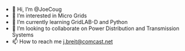 - 👋 Hi, I’m @JoeCoug
- 👀 I’m interested in Micro Grids
- 🌱 I’m currently learning GridLAB-D and Python
- 💞️ I’m looking to collaborate on Power Distribution and Transmission Systems
- 📫 How to reach me j.breit@comcast.net

<!---
JoeCoug/JoeCoug is a ✨ special ✨ repository because its `README.md` (this file) appears on your GitHub profile.
You can click the Preview link to take a look at your changes.
--->
